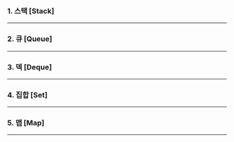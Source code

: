 ### 1. 스택 [Stack]<br>
---
### 2. 큐 [Queue]<br>
---
### 3. 덱 [Deque]<br>
---
### 4. 집합 [Set]<br>
---
### 5. 맵 [Map]<br>
---
